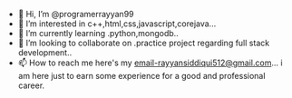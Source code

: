 - 👋 Hi, I’m @programerrayyan99
- 👀 I’m interested in c++,html,css,javascript,corejava...
- 🌱 I’m currently learning .python,mongodb..
- 💞️ I’m looking to collaborate on .practice project regarding full stack development..
- 📫 How to reach me here's my email-rayyansiddiqui512@gmail.com...
 i am here just to earn some experience for a good and professional career.
<!---
programerrayyan99/programerrayyan99 is a ✨ special ✨ repository because its `README.md` (this file) appears on your GitHub profile.
You can click the Preview link to take a look at your changes.
--->
